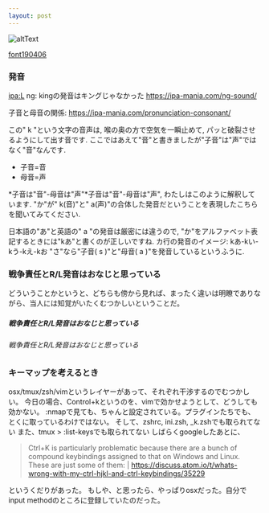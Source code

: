 ```yaml
---
layout: post
---
```


![altText]({{site.url}}/assets/i/18728-quintaDoPoiar-nuts.png "astroTitle")

[font190406](https://t.co/JABxG1xo4b) 

### 発音

[ipa:L](https://ipa-mania.com/sound-l/)
ng: kingの発音はキングじゃなかった https://ipa-mania.com/ng-sound/

子音と母音の関係: https://ipa-mania.com/pronunciation-consonant/

この" k "という文字の音声は, 喉の奥の方で空気を一瞬止めて, パッと破裂させるようにして出す音です. 
ここではあえて"音"と書きましたが"子音"は"声"ではなく"音"なんです. 

* 子音=音
* 母音=声

*子音は"音"-母音は"声"*子音は"音"-母音は"声", わたしはこのように解釈しています.
"か"が" k(音)"と" a(声)"の合体した発音だということを表現したこちらを聞いてみてください. 

日本語の"あ"と英語の" a "の発音は厳密には違うので,
 "か"をアルファベット表記するときには"kあ"と書くのが正しいですね. 
カ行の発音のイメージ: kあ-kい-kう-kえ-kお
"さ"なら"子音( s )"と"母音( a )"を発音しているというふうに. 

### 戦争責任とR/L発音はおなじと思っている
どういうことかというと、どちらも傍から見れば、まったく違いは明瞭でありながら、当人には知覚がいたくむつかしいということだ。
##### 戦争責任とR/L発音はおなじと思っている
###### 戦争責任とR/L発音はおなじと思っている



### キーマップを考えるとき
osx/tmux/zsh/vimというレイヤーがあって、それぞれ干渉するのでむつかしい。
今日の場合、Control+kというのを、vimで効かせようとして、どうしても効かない。
:nmapで見ても、ちゃんと設定されている。プラグインたちでも、とくに取っているわけではない。
そして、zshrc, ini.zsh, _k.zshでも取られてない
また、tmux > :list-keysでも取られてない
しばらくgoogleしたあとに、

> Ctrl+K is particularly problematic because there are a bunch of compound keybindings assigned to that on Windows and Linux. These are just some of them: |  https://discuss.atom.io/t/whats-wrong-with-my-ctrl-hjkl-and-ctrl-keybindings/35229

というくだりがあった。
もしや、と思ったら、やっぱりosxだった。自分でinput methodのところに登録していたのだった。

